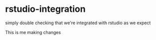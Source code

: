 # rstudio-integration
simply double checking that we're integrated with rstudio as we expect

This is me making changes